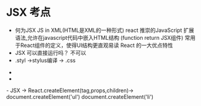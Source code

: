 # JSX 考点
- 何为JSX
    JS in XML(HTML是XML的一种形式)
    react 推崇的JavaScript 扩展语法,允许在javascript代码中嵌入HTML结构
    (function return JSX组件)
    常用于React组件的定义，使得UI结构更直观易读
    React 的一大优点特性
- JSX 可以直接运行吗？
    不可以
- .styl ->stylus编译 -> .css
<ul>
    <li key={todo.id}></li>
    <li key={todo.id}></li>
</ul>
- JSX -> React.createElement(tag,props,children)->
     document.createElement('ul')
     document.createElement('li')